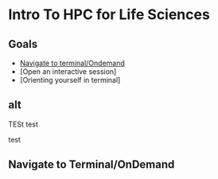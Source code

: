 # Intro To HPC for Life Sciences

## Goals 
- [Navigate to terminal/Ondemand](#Navigate-to-Terminal/OnDemand-1)
- [Open an interactive session]
- [Orienting yourself in terminal]



## alt






TESt
test

test 
## Navigate to Terminal/OnDemand

